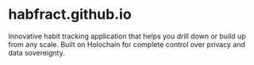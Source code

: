 # habfract.github.io
Innovative habit tracking application that helps you drill down or build up from any scale. Built on Holochain for complete control over privacy and data sovereignty.
